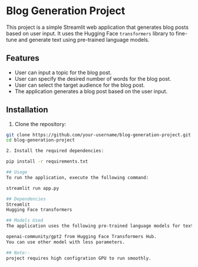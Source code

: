 # Blog Generation Project

This project is a simple Streamlit web application that generates blog posts based on user input. It uses the Hugging Face `transformers` library to fine-tune and generate text using pre-trained language models.

## Features

- User can input a topic for the blog post.
- User can specify the desired number of words for the blog post.
- User can select the target audience for the blog post.
- The application generates a blog post based on the user input.

## Installation

1. Clone the repository:

```bash
git clone https://github.com/your-username/blog-generation-project.git
cd blog-generation-project

2. Install the required dependencies:

pip install -r requirements.txt

## Usage
To run the application, execute the following command:

streamlit run app.py

## Dependencies
Streamlit
Hugging Face transformers

## Models Used
The application uses the following pre-trained language models for text generation:

openai-community/gpt2 from Hugging Face Transformers Hub.
You can use other model with less parameters.

## Note:- 
project requires high configration GPU to run smoothly.




